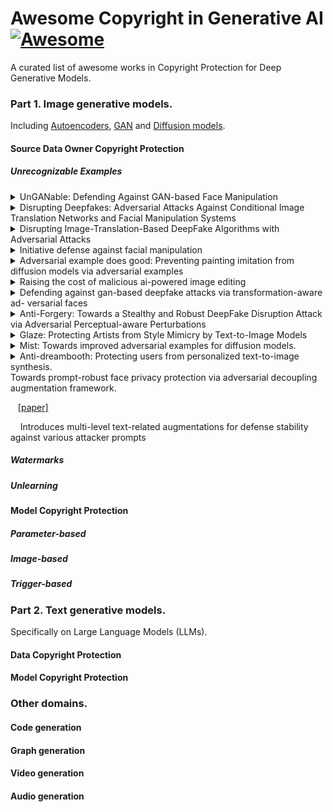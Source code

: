 # Awesome Copyright in Generative AI [![Awesome](https://awesome.re/badge-flat.svg)](https://awesome.re)

A curated list of awesome works in Copyright Protection for Deep Generative Models.

### Part 1. Image generative models. 
Including [Autoencoders](https://arxiv.org/abs/1312.6114), [GAN](https://arxiv.org/abs/1406.2661) and [Diffusion models](https://arxiv.org/abs/2006.11239).
#### Source Data Owner Copyright Protection

##### Unrecognizable Examples
<details>

<summary> UnGANable: Defending Against GAN-based Face Manipulation </summary>

&nbsp;&nbsp;&nbsp;[[paper]](https://arxiv.org/abs/2210.00957)

&nbsp;&nbsp;&nbsp;Against GAN Inversion; create adversarial examples to maximize the discrepancy between adversarial examples and original samples in the latent space of the generator.

</details>

<details>

<summary> Disrupting Deepfakes: Adversarial Attacks Against Conditional Image Translation Networks and Facial Manipulation Systems </summary>

&nbsp;&nbsp;&nbsp;[[paper]](https://arxiv.org/abs/2003.01279)

&nbsp;&nbsp;&nbsp;Against Image-translation GAN; create adversarial examples for the generator.

</details>

<details>

<summary> Disrupting Image-Translation-Based DeepFake Algorithms with Adversarial Attacks </summary>

&nbsp;&nbsp;&nbsp;[[paper]](https://openaccess.thecvf.com/content_WACVW_2020/papers/w4/Yeh_Disrupting_Image-Translation-Based_DeepFake_Algorithms_with_Adversarial_Attacks_WACVW_2020_paper.pdf)

&nbsp;&nbsp;&nbsp;Against DeepNude; defining Nullifying Attack and Distorting Attack. 

</details>

<details>

<summary> Initiative defense against facial manipulation </summary>

&nbsp;&nbsp;&nbsp;[[paper]](https://ojs.aaai.org/index.php/AAAI/article/view/16254)

&nbsp;&nbsp;&nbsp;Grey-box and black-box adversarial examples.

</details>

<details>

<summary> Adversarial example does good: Preventing painting imitation from diffusion models via adversarial examples </summary>

&nbsp;&nbsp;&nbsp;[[paper]](https://arxiv.org/abs/2302.04578)

&nbsp;&nbsp;&nbsp;Adversarial examples generated via training loss of Diffusion models.

</details>

<details>

<summary> Raising the cost of malicious ai-powered image editing </summary>

&nbsp;&nbsp;&nbsp;[[paper]](https://arxiv.org/abs/2302.04578)

&nbsp;&nbsp;&nbsp; Encoder attack and Diffusion attack.

</details>

<details>

<summary> Defending against gan-based deepfake attacks via transformation-aware ad- versarial faces </summary>

&nbsp;&nbsp;&nbsp;[[paper]](https://arxiv.org/abs/2006.07421)

&nbsp;&nbsp;&nbsp; Utilize adversarial examples against Deepfake models in training.

</details>

<details>

<summary> Anti-Forgery: Towards a Stealthy and Robust DeepFake Disruption Attack via Adversarial Perceptual-aware Perturbations </summary>

&nbsp;&nbsp;&nbsp;[[paper]](https://arxiv.org/abs/2206.00477)

&nbsp;&nbsp;&nbsp; They observed that adversarial perturbations on the Lab color space are robust to input reconstruction. Therefore, they converted the input from RGB space to the Lab color space and added perceptual-aware adversarial perturbations to the color channel to maintain robustness against input transformations.

</details>

<details>

<summary> Glaze: Protecting Artists from Style Mimicry by Text-to-Image Models </summary>

&nbsp;&nbsp;&nbsp;[[paper]](https://arxiv.org/abs/2302.04222)

&nbsp;&nbsp;&nbsp; The core idea of GLAZE is to guide the diffusion model to learn an alternative target style T that is totally different from the style of protected images.

</details>

<details>

<summary> Mist: Towards improved adversarial examples for diffusion models. </summary>

&nbsp;&nbsp;&nbsp;[[paper]](https://arxiv.org/abs/2305.12683)

&nbsp;&nbsp;&nbsp; Improve the transferability of adversarial examples by combining different losses.

</details>

<details>

<summary> Anti-dreambooth: Protecting users from personalized text-to-image synthesis. </summary>

&nbsp;&nbsp;&nbsp;[[paper]](https://arxiv.org/abs/2303.15433)

&nbsp;&nbsp;&nbsp; Against DreamBooth and generate poisons via a bi-level optimization problem.

</details>

<summary> Towards prompt-robust face privacy protection via adversarial decoupling augmentation framework.  </summary>

&nbsp;&nbsp;&nbsp;[[paper]](https://arxiv.org/abs/2305.03980)

&nbsp;&nbsp;&nbsp; Introduces multi-level text-related augmentations for defense stability against various attacker prompts

</details>






##### Watermarks

##### Unlearning

#### Model Copyright Protection

##### Parameter-based

##### Image-based

##### Trigger-based

### Part 2. Text generative models.
Specifically on Large Language Models (LLMs).

#### Data Copyright Protection

#### Model Copyright Protection

### Other domains.

#### Code generation

#### Graph generation

#### Video generation

#### Audio generation


